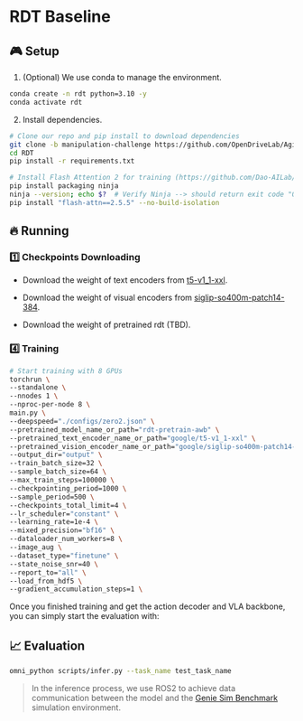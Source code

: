 # RDT Baseline

## :video_game: Setup <a name="installation"></a>

1. (Optional) We use conda to manage the environment.

```bash
conda create -n rdt python=3.10 -y
conda activate rdt
```

2. Install dependencies.

```bash
# Clone our repo and pip install to download dependencies
git clone -b manipulation-challenge https://github.com/OpenDriveLab/AgiBot-World.git
cd RDT
pip install -r requirements.txt

# Install Flash Attention 2 for training (https://github.com/Dao-AILab/flash-attention)
pip install packaging ninja
ninja --version; echo $?  # Verify Ninja --> should return exit code "0"
pip install "flash-attn==2.5.5" --no-build-isolation
```

## :fire: Running

### :one: Checkpoints Downloading
- Download the weight of text encoders from <td><a href="https://huggingface.co/google/t5-v1_1-xxl/tree/main">t5-v1_1-xxl</a></td>.

- Download the weight of visual encoders from <td><a href="https://huggingface.co/google/siglip-so400m-patch14-384">siglip-so400m-patch14-384</a></td>.

- Download the weight of pretrained rdt (TBD).

### :four: Training

```bash
# Start training with 8 GPUs
torchrun \
--standalone \
--nnodes 1 \
--nproc-per-node 8 \    
main.py \
--deepspeed="./configs/zero2.json" \
--pretrained_model_name_or_path="rdt-pretrain-awb" \
--pretrained_text_encoder_name_or_path="google/t5-v1_1-xxl" \
--pretrained_vision_encoder_name_or_path="google/siglip-so400m-patch14-384" \
--output_dir="output" \
--train_batch_size=32 \
--sample_batch_size=64 \
--max_train_steps=100000 \
--checkpointing_period=1000 \
--sample_period=500 \
--checkpoints_total_limit=4 \
--lr_scheduler="constant" \
--learning_rate=1e-4 \
--mixed_precision="bf16" \
--dataloader_num_workers=8 \
--image_aug \
--dataset_type="finetune" \
--state_noise_snr=40 \
--report_to="all" \
--load_from_hdf5 \
--gradient_accumulation_steps=1 \
```

Once you finished training and get the action decoder and VLA backbone, you can simply start the evaluation with:

## :chart_with_upwards_trend: Evaluation
```bash
omni_python scripts/infer.py --task_name test_task_name
```
> In the inference process, we use ROS2 to achieve data communication between the model and the <td><a href="https://github.com/AgibotTech/genie_sim">Genie Sim Benchmark</a></td> simulation environment.
